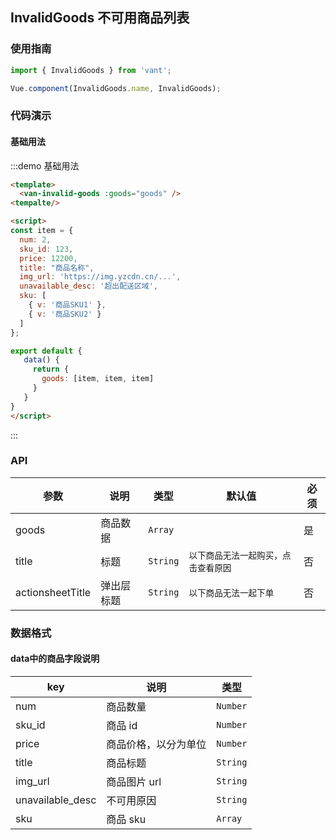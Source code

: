 ## InvalidGoods 不可用商品列表

<script>
const item = {
  sku: [{ v: '商品SKU1' }, { v: '商品SKU2' }],
  num: 2,
  sku_id: 123,
  title: "商品名称",
  price: 12200,
  unavailable_desc: '超出配送区域',
  img_url: 'https://img.yzcdn.cn/upload_files/2017/06/29/FnPSAKkEeh4FnDA09oIbmnlzWQrw.png',
};

export default {
   data() {
     return {
       goods: [item, item, item]
     }
   }
}
</script>

### 使用指南
``` javascript
import { InvalidGoods } from 'vant';

Vue.component(InvalidGoods.name, InvalidGoods);
```

### 代码演示

#### 基础用法

:::demo 基础用法
```html
<template>
  <van-invalid-goods :goods="goods" />
<tempalte/>

<script>
const item = {
  num: 2,
  sku_id: 123,
  price: 12200,
  title: "商品名称",
  img_url: 'https://img.yzcdn.cn/...',
  unavailable_desc: '超出配送区域',
  sku: [
    { v: '商品SKU1' },
    { v: '商品SKU2' }
  ]
};

export default {
   data() {
     return {
       goods: [item, item, item]
     }
   }
}
</script>
```
:::

### API

| 参数       | 说明      | 类型       | 默认值       | 必须      |
|-----------|-----------|-----------|-------------|-------------|
| goods | 商品数据 | `Array`  |   | 是 |
| title | 标题 | `String`  | `以下商品无法一起购买，点击查看原因` | 否 |
| actionsheetTitle | 弹出层标题 | `String`  | `以下商品无法一起下单` | 否 |

### 数据格式
#### data中的商品字段说明
| key       | 说明      | 类型       |
|-----------|-----------|-----------|
| num | 商品数量 |  `Number` |
| sku_id | 商品 id |  `Number` |
| price | 商品价格，以分为单位 |  `Number` |
| title | 商品标题 |  `String` |
| img_url | 商品图片 url |  `String` |
| unavailable_desc | 不可用原因 |  `String` |
| sku | 商品 sku |  `Array` |
